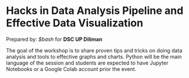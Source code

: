 # Hacks in Data Analysis Pipeline and Effective Data Visualization

Prepared by: 
*$bash* 
for **DSC UP Diliman**

The goal of the workshop is to share proven tips and tricks on doing data analysis and tools to effective graphs and charts.
Python will be the main language of the session and students are expected to have Jupyter Notebooks or a Google Colab account prior the event.
